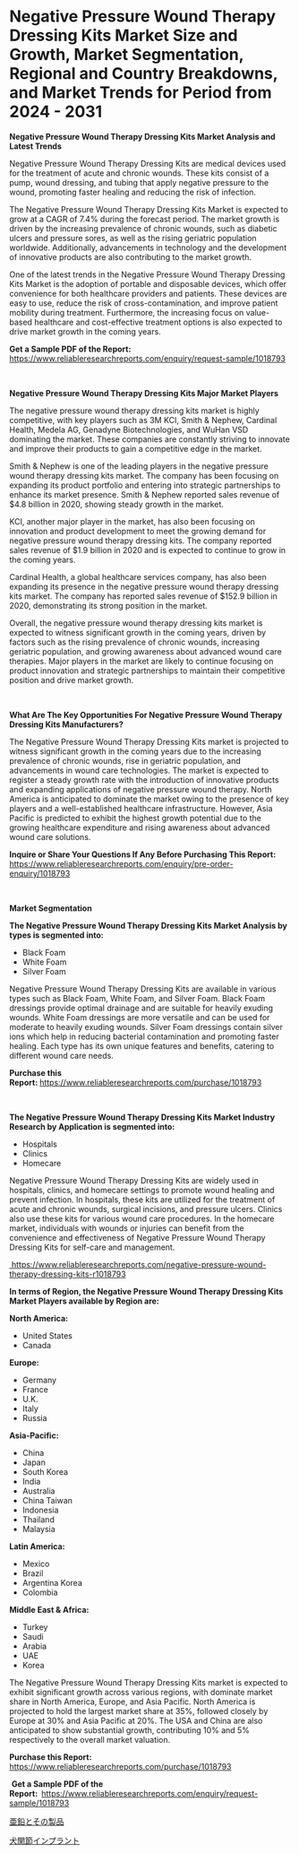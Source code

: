 <p><h1>Negative Pressure Wound Therapy Dressing Kits Market Size and Growth, Market Segmentation, Regional and Country Breakdowns, and Market Trends for Period from 2024 -  2031</h1></p><p><strong>Negative Pressure Wound Therapy Dressing Kits Market Analysis and Latest Trends</strong></p>
<p><p>Negative Pressure Wound Therapy Dressing Kits are medical devices used for the treatment of acute and chronic wounds. These kits consist of a pump, wound dressing, and tubing that apply negative pressure to the wound, promoting faster healing and reducing the risk of infection.</p><p>The Negative Pressure Wound Therapy Dressing Kits Market is expected to grow at a CAGR of 7.4% during the forecast period. The market growth is driven by the increasing prevalence of chronic wounds, such as diabetic ulcers and pressure sores, as well as the rising geriatric population worldwide. Additionally, advancements in technology and the development of innovative products are also contributing to the market growth.</p><p>One of the latest trends in the Negative Pressure Wound Therapy Dressing Kits Market is the adoption of portable and disposable devices, which offer convenience for both healthcare providers and patients. These devices are easy to use, reduce the risk of cross-contamination, and improve patient mobility during treatment. Furthermore, the increasing focus on value-based healthcare and cost-effective treatment options is also expected to drive market growth in the coming years.</p></p>
<p><strong>Get a Sample PDF of the Report:&nbsp;</strong> <a href="https://www.reliableresearchreports.com/enquiry/request-sample/1018793">https://www.reliableresearchreports.com/enquiry/request-sample/1018793</a></p>
<p>&nbsp;</p>
<p><strong>Negative Pressure Wound Therapy Dressing Kits Major Market Players</strong></p>
<p><p>The negative pressure wound therapy dressing kits market is highly competitive, with key players such as 3M KCI, Smith & Nephew, Cardinal Health, Medela AG, Genadyne Biotechnologies, and WuHan VSD dominating the market. These companies are constantly striving to innovate and improve their products to gain a competitive edge in the market.</p><p>Smith & Nephew is one of the leading players in the negative pressure wound therapy dressing kits market. The company has been focusing on expanding its product portfolio and entering into strategic partnerships to enhance its market presence. Smith & Nephew reported sales revenue of $4.8 billion in 2020, showing steady growth in the market.</p><p>KCI, another major player in the market, has also been focusing on innovation and product development to meet the growing demand for negative pressure wound therapy dressing kits. The company reported sales revenue of $1.9 billion in 2020 and is expected to continue to grow in the coming years.</p><p>Cardinal Health, a global healthcare services company, has also been expanding its presence in the negative pressure wound therapy dressing kits market. The company has reported sales revenue of $152.9 billion in 2020, demonstrating its strong position in the market.</p><p>Overall, the negative pressure wound therapy dressing kits market is expected to witness significant growth in the coming years, driven by factors such as the rising prevalence of chronic wounds, increasing geriatric population, and growing awareness about advanced wound care therapies. Major players in the market are likely to continue focusing on product innovation and strategic partnerships to maintain their competitive position and drive market growth.</p></p>
<p>&nbsp;</p>
<p><strong>What Are The Key Opportunities For Negative Pressure Wound Therapy Dressing Kits Manufacturers?</strong></p>
<p><p>The Negative Pressure Wound Therapy Dressing Kits market is projected to witness significant growth in the coming years due to the increasing prevalence of chronic wounds, rise in geriatric population, and advancements in wound care technologies. The market is expected to register a steady growth rate with the introduction of innovative products and expanding applications of negative pressure wound therapy. North America is anticipated to dominate the market owing to the presence of key players and a well-established healthcare infrastructure. However, Asia Pacific is predicted to exhibit the highest growth potential due to the growing healthcare expenditure and rising awareness about advanced wound care solutions.</p></p>
<p><strong>Inquire or Share Your Questions If Any Before Purchasing This Report:</strong> <a href="https://www.reliableresearchreports.com/enquiry/pre-order-enquiry/1018793">https://www.reliableresearchreports.com/enquiry/pre-order-enquiry/1018793</a></p>
<p>&nbsp;</p>
<p><strong>Market Segmentation</strong></p>
<p><strong>The Negative Pressure Wound Therapy Dressing Kits Market Analysis by types is segmented into:</strong></p>
<p><ul><li>Black Foam</li><li>White Foam</li><li>Silver Foam</li></ul></p>
<p><p>Negative Pressure Wound Therapy Dressing Kits are available in various types such as Black Foam, White Foam, and Silver Foam. Black Foam dressings provide optimal drainage and are suitable for heavily exuding wounds. White Foam dressings are more versatile and can be used for moderate to heavily exuding wounds. Silver Foam dressings contain silver ions which help in reducing bacterial contamination and promoting faster healing. Each type has its own unique features and benefits, catering to different wound care needs.</p></p>
<p><strong>Purchase this Report:&nbsp;</strong><a href="https://www.reliableresearchreports.com/purchase/1018793">https://www.reliableresearchreports.com/purchase/1018793</a></p>
<p>&nbsp;</p>
<p><strong>The Negative Pressure Wound Therapy Dressing Kits Market Industry Research by Application is segmented into:</strong></p>
<p><ul><li>Hospitals</li><li>Clinics</li><li>Homecare</li></ul></p>
<p><p>Negative Pressure Wound Therapy Dressing Kits are widely used in hospitals, clinics, and homecare settings to promote wound healing and prevent infection. In hospitals, these kits are utilized for the treatment of acute and chronic wounds, surgical incisions, and pressure ulcers. Clinics also use these kits for various wound care procedures. In the homecare market, individuals with wounds or injuries can benefit from the convenience and effectiveness of Negative Pressure Wound Therapy Dressing Kits for self-care and management.</p></p>
<p><a href="https://www.reliableresearchreports.com/negative-pressure-wound-therapy-dressing-kits-r1018793">&nbsp;https://www.reliableresearchreports.com/negative-pressure-wound-therapy-dressing-kits-r1018793</a></p>
<p><strong>In terms of Region, the Negative Pressure Wound Therapy Dressing Kits Market Players available by Region are:</strong></p>
<p>
    <p> <strong> North America: </strong>
        <ul>
            <li>United States</li>
            <li>Canada</li>
        </ul>
        </p> 
    <p> <strong> Europe: </strong>
        <ul>
            <li>Germany</li>
            <li>France</li>
            <li>U.K.</li>
            <li>Italy</li>
            <li>Russia</li>
        </ul>
        </p> 
    <p> <strong> Asia-Pacific: </strong>
        <ul>
            <li>China</li>
            <li>Japan</li>
            <li>South Korea</li>
            <li>India</li>
            <li>Australia</li>
            <li>China Taiwan</li>
            <li>Indonesia</li>
            <li>Thailand</li>
            <li>Malaysia</li>
        </ul>
        </p> 
    <p> <strong> Latin America: </strong>
        <ul>
            <li>Mexico</li>
            <li>Brazil</li>
            <li>Argentina Korea</li>
            <li>Colombia</li>
        </ul>
        </p> 
    <p> <strong> Middle East & Africa: </strong>
        <ul>
            <li>Turkey</li>
            <li>Saudi</li>
            <li>Arabia</li>
            <li>UAE</li>
            <li>Korea</li>
        </ul>
    </p>
    </p>
<p><p>The Negative Pressure Wound Therapy Dressing Kits market is expected to exhibit significant growth across various regions, with dominate market share in North America, Europe, and Asia Pacific. North America is projected to hold the largest market share at 35%, followed closely by Europe at 30% and Asia Pacific at 20%. The USA and China are also anticipated to show substantial growth, contributing 10% and 5% respectively to the overall market valuation.</p></p>
<p><strong>Purchase this Report: </strong><a href="https://www.reliableresearchreports.com/purchase/1018793">https://www.reliableresearchreports.com/purchase/1018793</a></p>
<p>&nbsp;<strong>Get a Sample PDF of the Report:&nbsp;&nbsp;</strong><a href="https://www.reliableresearchreports.com/enquiry/request-sample/1018793">https://www.reliableresearchreports.com/enquiry/request-sample/1018793</a></p>
<p><strong></strong></p>
<p><p><a href="https://github.com/DemarcusKuhlman/Market-Research-Report-List-1/blob/main/522047187639.md">亜鉛とその製品</a></p><p><a href="https://github.com/DudleyFerry/Market-Research-Report-List-1/blob/main/387220287640.md">犬関節インプラント</a></p></p>